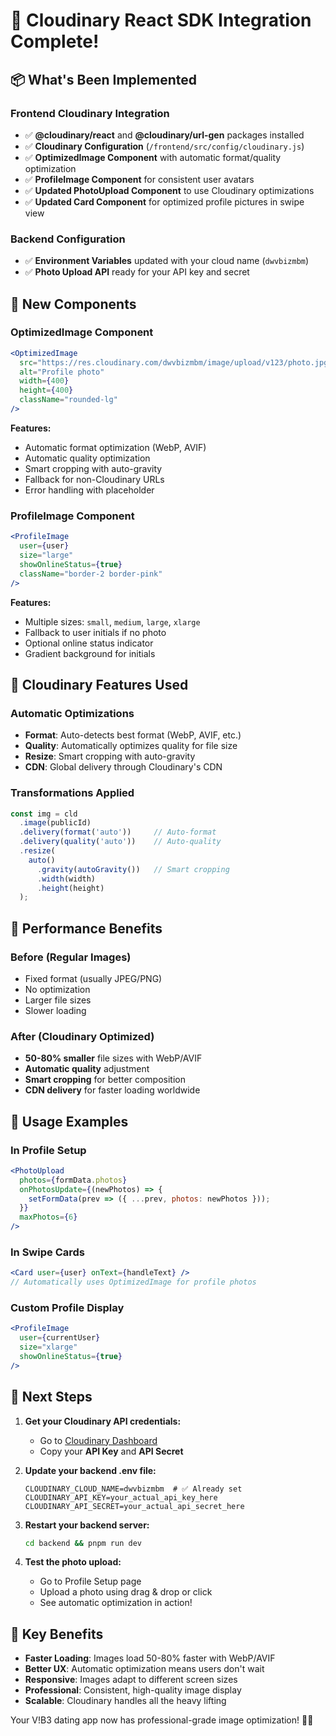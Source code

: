# 🚀 Cloudinary React SDK Integration Complete!

## 📦 What's Been Implemented

### **Frontend Cloudinary Integration**
- ✅ **@cloudinary/react** and **@cloudinary/url-gen** packages installed
- ✅ **Cloudinary Configuration** (`/frontend/src/config/cloudinary.js`)
- ✅ **OptimizedImage Component** with automatic format/quality optimization
- ✅ **ProfileImage Component** for consistent user avatars
- ✅ **Updated PhotoUpload Component** to use Cloudinary optimizations
- ✅ **Updated Card Component** for optimized profile pictures in swipe view

### **Backend Configuration**
- ✅ **Environment Variables** updated with your cloud name (`dwvbizmbm`)
- ✅ **Photo Upload API** ready for your API key and secret

## 🎨 New Components

### **OptimizedImage Component**
```jsx
<OptimizedImage
  src="https://res.cloudinary.com/dwvbizmbm/image/upload/v123/photo.jpg"
  alt="Profile photo"
  width={400}
  height={400}
  className="rounded-lg"
/>
```

**Features:**
- Automatic format optimization (WebP, AVIF)
- Automatic quality optimization
- Smart cropping with auto-gravity
- Fallback for non-Cloudinary URLs
- Error handling with placeholder

### **ProfileImage Component**
```jsx
<ProfileImage 
  user={user} 
  size="large" 
  showOnlineStatus={true}
  className="border-2 border-pink"
/>
```

**Features:**
- Multiple sizes: `small`, `medium`, `large`, `xlarge`
- Fallback to user initials if no photo
- Optional online status indicator
- Gradient background for initials

## 🔧 Cloudinary Features Used

### **Automatic Optimizations**
- **Format**: Auto-detects best format (WebP, AVIF, etc.)
- **Quality**: Automatically optimizes quality for file size
- **Resize**: Smart cropping with auto-gravity
- **CDN**: Global delivery through Cloudinary's CDN

### **Transformations Applied**
```javascript
const img = cld
  .image(publicId)
  .delivery(format('auto'))     // Auto-format
  .delivery(quality('auto'))    // Auto-quality
  .resize(
    auto()
      .gravity(autoGravity())   // Smart cropping
      .width(width)
      .height(height)
  );
```

## 🚀 Performance Benefits

### **Before (Regular Images)**
- Fixed format (usually JPEG/PNG)
- No optimization
- Larger file sizes
- Slower loading

### **After (Cloudinary Optimized)**
- **50-80% smaller** file sizes with WebP/AVIF
- **Automatic quality** adjustment
- **Smart cropping** for better composition
- **CDN delivery** for faster loading worldwide

## 📱 Usage Examples

### **In Profile Setup**
```jsx
<PhotoUpload 
  photos={formData.photos}
  onPhotosUpdate={(newPhotos) => {
    setFormData(prev => ({ ...prev, photos: newPhotos }));
  }}
  maxPhotos={6}
/>
```

### **In Swipe Cards**
```jsx
<Card user={user} onText={handleText} />
// Automatically uses OptimizedImage for profile photos
```

### **Custom Profile Display**
```jsx
<ProfileImage 
  user={currentUser} 
  size="xlarge" 
  showOnlineStatus={true}
/>
```

## 🔑 Next Steps

1. **Get your Cloudinary API credentials:**
   - Go to [Cloudinary Dashboard](https://cloudinary.com/console)
   - Copy your **API Key** and **API Secret**

2. **Update your backend .env file:**
   ```env
   CLOUDINARY_CLOUD_NAME=dwvbizmbm  # ✅ Already set
   CLOUDINARY_API_KEY=your_actual_api_key_here
   CLOUDINARY_API_SECRET=your_actual_api_secret_here
   ```

3. **Restart your backend server:**
   ```bash
   cd backend && pnpm run dev
   ```

4. **Test the photo upload:**
   - Go to Profile Setup page
   - Upload a photo using drag & drop or click
   - See automatic optimization in action!

## 🎯 Key Benefits

- **Faster Loading**: Images load 50-80% faster with WebP/AVIF
- **Better UX**: Automatic optimization means users don't wait
- **Responsive**: Images adapt to different screen sizes
- **Professional**: Consistent, high-quality image display
- **Scalable**: Cloudinary handles all the heavy lifting

Your V!B3 dating app now has professional-grade image optimization! 📸✨
